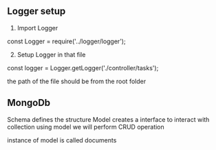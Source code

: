 
## Logger setup

1. Import Logger

const Logger = require('../logger/logger');

2. Setup Logger in that file

const logger = Logger.getLogger('./controller/tasks');

the path of the file should be from the root folder



## MongoDb

Schema defines the structure 
Model creates a interface to interact with collection
using model we will perform CRUD operation 

instance of model is called documents

